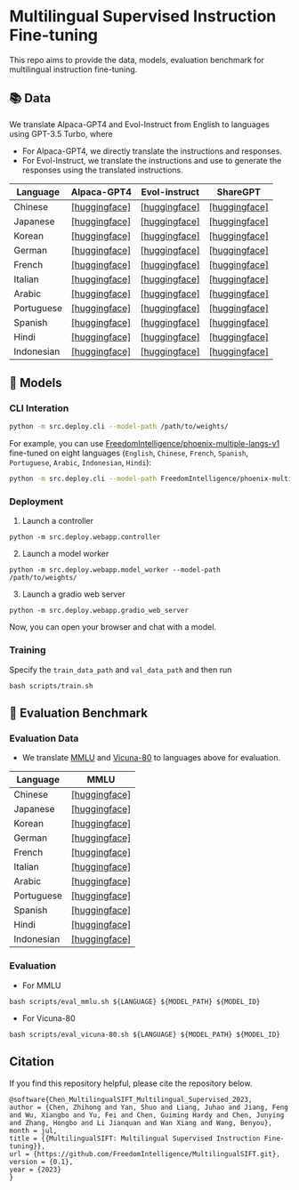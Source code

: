 # Multilingual Supervised Instruction Fine-tuning

This repo aims to provide the data, models, evaluation benchmark for multilingual instruction fine-tuning.

## 📚 Data
We translate Alpaca-GPT4 and Evol-Instruct from English to languages using GPT-3.5 Turbo, where

* For Alpaca-GPT4, we directly translate the instructions and responses.
* For Evol-Instruct, we translate the instructions and use to generate the responses using the translated instructions.

| Language   | Alpaca-GPT4                                                                                 | Evol-instruct                                                                                 |ShareGPT                                                                                 |
|------------|---------------------------------------------------------------------------------------------|-----------------------------------------------------------------------------------------------|---------------------------------------------------------------------------------------------|
| Chinese    | [[huggingface]](https://huggingface.co/datasets/FreedomIntelligence/alpaca-gpt4-chinese)    | [[huggingface]](https://huggingface.co/datasets/FreedomIntelligence/evol-instruct-chinese)    |[[huggingface]](https://huggingface.co/datasets/FreedomIntelligence/sharegpt-chinese)|
| Japanese   | [[huggingface]](https://huggingface.co/datasets/FreedomIntelligence/alpaca-gpt4-japanese)   | [[huggingface]](https://huggingface.co/datasets/FreedomIntelligence/evol-instruct-japanese)   |[[huggingface]](https://huggingface.co/datasets/FreedomIntelligence/sharegpt-japanese)|
| Korean     | [[huggingface]](https://huggingface.co/datasets/FreedomIntelligence/alpaca-gpt4-korean)     | [[huggingface]](https://huggingface.co/datasets/FreedomIntelligence/evol-instruct-korean)     |[[huggingface]](https://huggingface.co/datasets/FreedomIntelligence/sharegpt-korean)|
| German     | [[huggingface]](https://huggingface.co/datasets/FreedomIntelligence/alpaca-gpt4-deutsch)    | [[huggingface]](https://huggingface.co/datasets/FreedomIntelligence/evol-instruct-deutsch)    |[[huggingface]](https://huggingface.co/datasets/FreedomIntelligence/sharegpt-deutsch)|
| French     | [[huggingface]](https://huggingface.co/datasets/FreedomIntelligence/alpaca-gpt4-french)     | [[huggingface]](https://huggingface.co/datasets/FreedomIntelligence/evol-instruct-french)     |[[huggingface]](https://huggingface.co/datasets/FreedomIntelligence/sharegpt-french)|
| Italian    | [[huggingface]](https://huggingface.co/datasets/FreedomIntelligence/alpaca-gpt4-italian)    | [[huggingface]](https://huggingface.co/datasets/FreedomIntelligence/evol-instruct-italian)    |[[huggingface]](https://huggingface.co/datasets/FreedomIntelligence/sharegpt-italian)| 
| Arabic     | [[huggingface]](https://huggingface.co/datasets/FreedomIntelligence/alpaca-gpt4-arabic)     | [[huggingface]](https://huggingface.co/datasets/FreedomIntelligence/evol-instruct-arabic)     |[[huggingface]](https://huggingface.co/datasets/FreedomIntelligence/sharegpt-arabic)|
| Portuguese | [[huggingface]](https://huggingface.co/datasets/FreedomIntelligence/alpaca-gpt4-portuguese) | [[huggingface]](https://huggingface.co/datasets/FreedomIntelligence/evol-instruct-portuguese) |[[huggingface]](https://huggingface.co/datasets/FreedomIntelligence/sharegpt-portuguese)|
| Spanish    | [[huggingface]](https://huggingface.co/datasets/FreedomIntelligence/alpaca-gpt4-spanish)    | [[huggingface]](https://huggingface.co/datasets/FreedomIntelligence/evol-instruct-spanish)    |[[huggingface]](https://huggingface.co/datasets/FreedomIntelligence/sharegpt-spanish)|
| Hindi      | [[huggingface]](https://huggingface.co/datasets/FreedomIntelligence/alpaca-gpt4-hindi)      | [[huggingface]](https://huggingface.co/datasets/FreedomIntelligence/evol-instruct-hindi)      |[[huggingface]](https://huggingface.co/datasets/FreedomIntelligence/sharegpt-hindi)|
| Indonesian | [[huggingface]](https://huggingface.co/datasets/FreedomIntelligence/alpaca-gpt4-indonesian) | [[huggingface]](https://huggingface.co/datasets/FreedomIntelligence/evol-instruct-indonesian) |[[huggingface]](https://huggingface.co/datasets/FreedomIntelligence/sharegpt-indonesian)|

## 🤖 Models
### CLI Interation
```bash
python -m src.deploy.cli --model-path /path/to/weights/
```
For example, you can use [FreedomIntelligence/phoenix-multiple-langs-v1](https://huggingface.co/FreedomIntelligence/phoenix-multiple-langs-v1) fine-tuned on eight languages (`English`, `Chinese`, `French`, `Spanish`, `Portuguese`, `Arabic`, `Indonesian`, `Hindi`):
```bash
python -m src.deploy.cli --model-path FreedomIntelligence/phoenix-multiple-langs-v1
```

### Deployment
1. Launch a controller
```shell
python -m src.deploy.webapp.controller
```

2. Launch a model worker
```shell
python -m src.deploy.webapp.model_worker --model-path /path/to/weights/
```

3. Launch a gradio web server
```shell
python -m src.deploy.webapp.gradio_web_server
```
Now, you can open your browser and chat with a model.

### Training
Specify the `train_data_path` and `val_data_path` and then run
```shell
bash scripts/train.sh
```

## 💯 Evaluation Benchmark

### Evaluation Data

* We translate [MMLU](https://github.com/hendrycks/test) and [Vicuna-80](https://github.com/lm-sys/FastChat/blob/main/fastchat/llm_judge/data/vicuna_bench/question.jsonl) to languages above for evaluation.

| Language   | MMLU                                                                                 |
|------------|--------------------------------------------------------------------------------------|
| Chinese    | [[huggingface]](https://huggingface.co/datasets/FreedomIntelligence/MMLU_Chinese)    |
| Japanese   | [[huggingface]](https://huggingface.co/datasets/FreedomIntelligence/MMLU_Japanese)   |
| Korean     | [[huggingface]](https://huggingface.co/datasets/FreedomIntelligence/MMLU_Korean)     |
| German     | [[huggingface]](https://huggingface.co/datasets/FreedomIntelligence/MMLU_Deutsch)    |
| French     | [[huggingface]](https://huggingface.co/datasets/FreedomIntelligence/MMLU_French)     |
| Italian    | [[huggingface]](https://huggingface.co/datasets/FreedomIntelligence/MMLU_Italian)    |
| Arabic     | [[huggingface]](https://huggingface.co/datasets/FreedomIntelligence/MMLU_Arabic)     |
| Portuguese | [[huggingface]](https://huggingface.co/datasets/FreedomIntelligence/MMLU_Portuguese) |
| Spanish    | [[huggingface]](https://huggingface.co/datasets/FreedomIntelligence/MMLU_Spanish)    |
| Hindi      | [[huggingface]](https://huggingface.co/datasets/FreedomIntelligence/MMLU_Hindi)      |
| Indonesian | [[huggingface]](https://huggingface.co/datasets/FreedomIntelligence/MMLU_Indonesian) |

### Evaluation

* For MMLU
```shell
bash scripts/eval_mmlu.sh ${LANGUAGE} ${MODEL_PATH} ${MODEL_ID}
```

* For Vicuna-80
```shell
bash scripts/eval_vicuna-80.sh ${LANGUAGE} ${MODEL_PATH} ${MODEL_ID}
```

## Citation

If you find this repository helpful, please cite the repository below.

```angular2
@software{Chen_MultilingualSIFT_Multilingual_Supervised_2023,
author = {Chen, Zhihong and Yan, Shuo and Liang, Juhao and Jiang, Feng and Wu, Xiangbo and Yu, Fei and Chen, Guiming Hardy and Chen, Junying and Zhang, Hongbo and Li Jianquan and Wan Xiang and Wang, Benyou},
month = jul,
title = {{MultilingualSIFT: Multilingual Supervised Instruction Fine-tuning}},
url = {https://github.com/FreedomIntelligence/MultilingualSIFT.git},
version = {0.1},
year = {2023}
}
```
